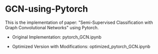 # GCN-using-Pytorch
This is the implementation of paper: "Semi-Supervised Classification with Graph Convolutional Networks" using Pytorch.

* Original Implementation: pytorch_GCN.ipynb

* Optimized Version with Modifications: optimized_pytorch_GCN.ipynb
